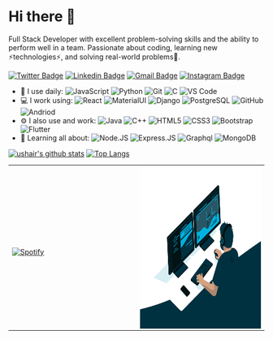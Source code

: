 # Hi there 👋

Full Stack Developer with excellent problem-solving skills and the ability to perform well in a team. Passionate about coding, learning
new ⚡technologies⚡, and solving real-world problems🔭.

[![Twitter Badge](https://img.shields.io/badge/-ushair-blue?style=plastic&logo=Twitter&logoColor=white&link=https://twitter.com/usha1r/)](https://twitter.com/usha1r/)
[![Linkedin Badge](https://img.shields.io/badge/-ushair-blue?style=plastic&logo=Linkedin&logoColor=white&link=https://www.linkedin.com/in/ushair/)](https://www.linkedin.com/in/ushair/)
[![Gmail Badge](https://img.shields.io/badge/-ushairansari@gmail.com-c14438?style=plastic&logo=Gmail&logoColor=white&link=mailto:ushairansari@gmail.com)](mailto:ushairansari@gmail.com)
[![Instagram Badge](https://img.shields.io/badge/-ushair-purple?style=plastic&logo=instagram&logoColor=white&link=https://instagram.com/ushair/)](https://instagram.com/ushair)

- 🚀 I use daily:
  ![JavaScript](https://img.shields.io/badge/JavaScript-323330?style=for-the-badge&logo=javascript&logoColor=F7DF1E)
  ![Python](https://img.shields.io/badge/Python-14354C?style=for-the-badge&logo=python&logoColor=white)
  ![Git](https://img.shields.io/badge/git-%23F05033.svg?&style=for-the-badge&logo=git&logoColor=white)
  ![C](https://img.shields.io/badge/C-00599C?style=for-the-badge&logo=c&logoColor=white)
  ![VS Code](https://img.shields.io/badge/VisualStudioCode-0078d7.svg?&style=for-the-badge&logo=visual-studio-code&logoColor=white)
- 💻 I work using:
  ![React](https://img.shields.io/badge/React-20232A?style=for-the-badge&logo=react&logoColor=61DAFB)
  ![MaterialUI](https://img.shields.io/badge/Material--UI-0081CB?style=for-the-badge&logo=material-ui&logoColor=white)
  ![Django](https://img.shields.io/badge/Django-092E20?style=for-the-badge&logo=django&logoColor=white)
  ![PostgreSQL](https://img.shields.io/badge/PostgreSQL-316192?style=for-the-badge&logo=postgresql&logoColor=white)
  ![GitHub](https://img.shields.io/badge/GitHub-100000?style=for-the-badge&logo=github&logoColor=white)
  ![Andriod](https://img.shields.io/badge/Android-3DDC84?style=for-the-badge&logo=android&logoColor=white)
- ⚙️ I also use and work: 
  ![Java](https://img.shields.io/badge/Java-ED8B00?style=for-the-badge&logo=java&logoColor=white)
  ![C++](https://img.shields.io/badge/C%2B%2B-00599C?style=for-the-badge&logo=c%2B%2B&logoColor=white)
  ![HTML5](https://img.shields.io/badge/HTML5-E34F26?style=for-the-badge&logo=html5&logoColor=white)
  ![CSS3](https://img.shields.io/badge/CSS3-1572B6?style=for-the-badge&logo=css3&logoColor=white)
  ![Bootstrap](https://img.shields.io/badge/Bootstrap-563D7C?style=for-the-badge&logo=bootstrap&logoColor=white)
  ![Flutter](https://img.shields.io/badge/Flutter-02569B?style=for-the-badge&logo=flutter&logoColor=white)
- 🌱 Learning all about:
  ![Node.JS](https://img.shields.io/badge/Node.js-43853D?style=for-the-badge&logo=node.js&logoColor=white)
  ![Express.JS](https://img.shields.io/badge/Express.js-404D59?style=for-the-badge)
  ![Graphql](https://img.shields.io/badge/-GraphQL-E10098?style=for-the-badge&logo=graphql)
  ![MongoDB](https://img.shields.io/badge/MongoDB-4EA94B?style=for-the-badge&logo=mongodb&logoColor=white)

[![ushair's github stats](https://github-readme-stats.vercel.app/api?username=ushair&theme=dark&show_icons=true)](https://github.com/ushair)
[![Top Langs](https://github-readme-stats.vercel.app/api/top-langs/?username=ushair&layout=compact&theme=dark)](https://github.com/ushair/github-readme-stats)

<table width="100%"> 
  <tr>
  <td width="50%">
      
&nbsp; <br> [![Spotify](https://ushair.vercel.app/api/spotify)](https://open.spotify.com/user/21okxilbi3wpusg2d22t2sjmq)

  </td>
  <td width="50%">
<img align="right" alt="GIF" src="code.gif" width="500" height="320" />
